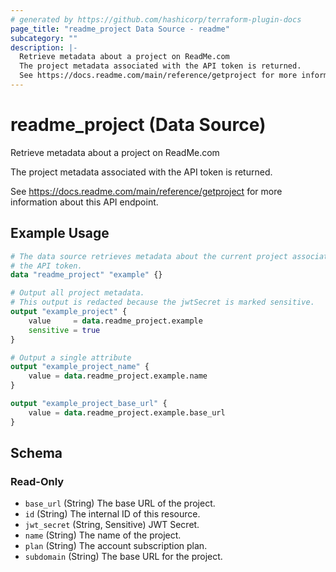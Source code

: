 ```yaml
---
# generated by https://github.com/hashicorp/terraform-plugin-docs
page_title: "readme_project Data Source - readme"
subcategory: ""
description: |-
  Retrieve metadata about a project on ReadMe.com
  The project metadata associated with the API token is returned.
  See https://docs.readme.com/main/reference/getproject for more information about this API endpoint.
---
```


# readme_project (Data Source)

Retrieve metadata about a project on ReadMe.com

The project metadata associated with the API token is returned.

See <https://docs.readme.com/main/reference/getproject> for more information about this API endpoint.

## Example Usage

```terraform
# The data source retrieves metadata about the current project associated with
# the API token.
data "readme_project" "example" {}

# Output all project metadata.
# This output is redacted because the jwtSecret is marked sensitive.
output "example_project" {
    value     = data.readme_project.example
    sensitive = true
}

# Output a single attribute
output "example_project_name" {
    value = data.readme_project.example.name
}

output "example_project_base_url" {
    value = data.readme_project.example.base_url
}
```

<!-- schema generated by tfplugindocs -->
## Schema

### Read-Only

- `base_url` (String) The base URL of the project.
- `id` (String) The internal ID of this resource.
- `jwt_secret` (String, Sensitive) JWT Secret.
- `name` (String) The name of the project.
- `plan` (String) The account subscription plan.
- `subdomain` (String) The base URL for the project.
